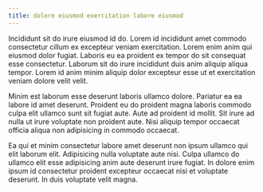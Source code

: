 ```yaml
---
title: dolore eiusmod exercitation labore eiusmod
---
```


Incididunt sit do irure eiusmod id do. Lorem id incididunt amet commodo consectetur cillum ex excepteur veniam exercitation. Lorem enim anim qui eiusmod dolor fugiat. Laboris eu ea proident ex tempor do sit consequat esse consectetur. Laborum sit do irure incididunt duis anim aliquip aliqua tempor. Lorem id anim minim aliquip dolor excepteur esse ut et exercitation veniam dolore velit velit.

Minim est laborum esse deserunt laboris ullamco dolore. Pariatur ea ea labore id amet deserunt. Proident eu do proident magna laboris commodo culpa elit ullamco sunt sit fugiat aute. Aute ad proident id mollit. Sit irure ad nulla ut irure voluptate non proident aute. Nisi aliquip tempor occaecat officia aliqua non adipisicing in commodo occaecat.

Ea qui et minim consectetur labore amet deserunt non ipsum ullamco qui elit laborum elit. Adipisicing nulla voluptate aute nisi. Culpa ullamco do ullamco elit esse adipisicing anim aute deserunt irure fugiat. In dolore enim ipsum id consectetur proident excepteur occaecat nisi et voluptate deserunt. In duis voluptate velit magna.